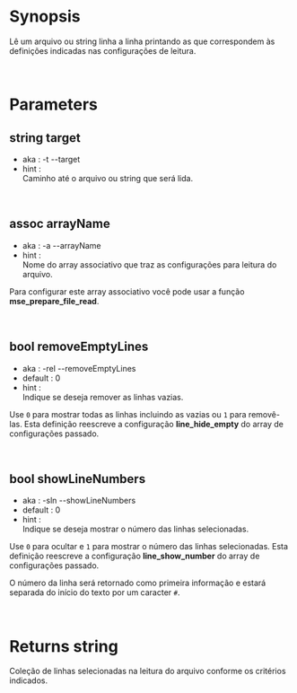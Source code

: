 # Synopsis

Lê um arquivo ou string linha a linha printando as que correspondem às 
definições indicadas nas configurações de leitura.



&nbsp;

# Parameters

## string target

- aka       : -t --target
- hint      :  
  Caminho até o arquivo ou string que será lida.


&nbsp;

## assoc arrayName

- aka       : -a --arrayName
- hint      :  
  Nome do array associativo que traz as configurações para leitura do arquivo.

Para configurar este array associativo você pode usar a função 
**mse_prepare_file_read**.


&nbsp;

## bool removeEmptyLines

- aka       : -rel --removeEmptyLines
- default   : 0
- hint      :  
  Indique se deseja remover as linhas vazias.

Use `0` para mostrar todas as linhas incluindo as vazias ou `1` para removê-las.
Esta definição reescreve a configuração **line_hide_empty** do array de 
configurações passado.


&nbsp;

## bool showLineNumbers

- aka       : -sln --showLineNumbers
- default   : 0
- hint      :  
  Indique se deseja mostrar o número das linhas selecionadas.

Use `0` para ocultar e `1` para mostrar o número das linhas selecionadas.
Esta definição reescreve a configuração **line_show_number** do array de 
configurações passado.

O número da linha será retornado como primeira informação e estará separada do 
início do texto por um caracter `#`.



&nbsp;

# Returns string

Coleção de linhas selecionadas na leitura do arquivo conforme os critérios 
indicados.